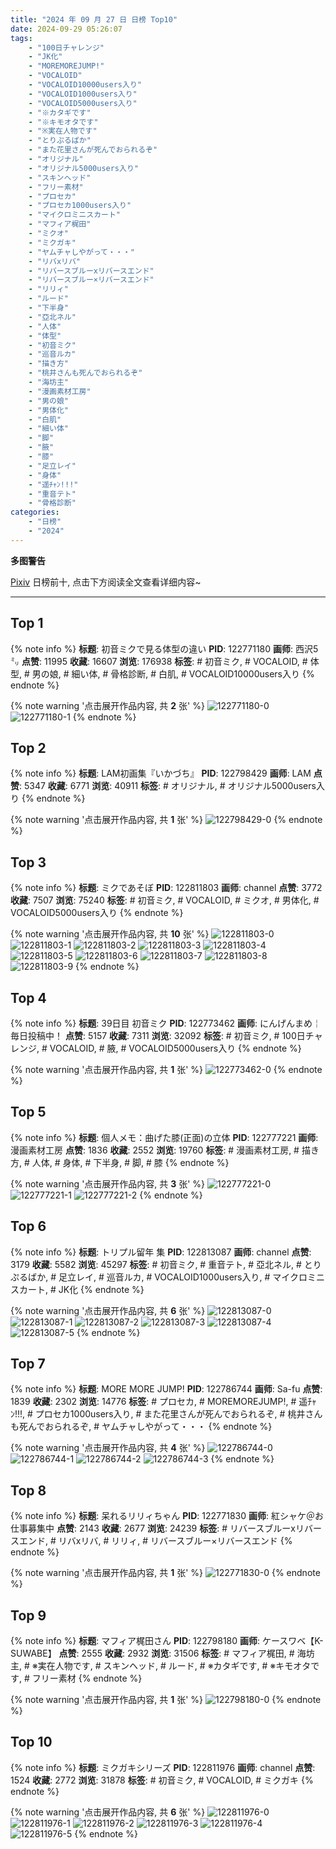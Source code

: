 ```yaml
---
title: "2024 年 09 月 27 日 日榜 Top10"
date: 2024-09-29 05:26:07
tags:
    - "100日チャレンジ"
    - "JK化"
    - "MOREMOREJUMP!"
    - "VOCALOID"
    - "VOCALOID10000users入り"
    - "VOCALOID1000users入り"
    - "VOCALOID5000users入り"
    - "※カタギです"
    - "※キモオタです"
    - "※実在人物です"
    - "とりぷるばか"
    - "また花里さんが死んでおられるぞ"
    - "オリジナル"
    - "オリジナル5000users入り"
    - "スキンヘッド"
    - "フリー素材"
    - "プロセカ"
    - "プロセカ1000users入り"
    - "マイクロミニスカート"
    - "マフィア梶田"
    - "ミクオ"
    - "ミクガキ"
    - "ヤムチャしやがって・・・"
    - "リバxリバ"
    - "リバースブルーxリバースエンド"
    - "リバースブルー×リバースエンド"
    - "リリィ"
    - "ルード"
    - "下半身"
    - "亞北ネル"
    - "人体"
    - "体型"
    - "初音ミク"
    - "巡音ルカ"
    - "描き方"
    - "桃井さんも死んでおられるぞ"
    - "海坊主"
    - "漫画素材工房"
    - "男の娘"
    - "男体化"
    - "白肌"
    - "細い体"
    - "脚"
    - "腋"
    - "膝"
    - "足立レイ"
    - "身体"
    - "遥ﾁｬﾝ!!!"
    - "重音テト"
    - "骨格診断"
categories:
    - "日榜"
    - "2024"
---
```


<i class="fa fa-triangle-exclamation"></i>**多图警告**<i class="fa fa-triangle-exclamation"></i>

[Pixiv](https://www.pixiv.net/) 日榜前十, 点击下方阅读全文查看详细内容~

<!-- more -->

---

## Top 1

{% note info %}
**标题**: 初音ミクで見る体型の違い
**PID**: 122771180 **画师**: 西沢5㍉
**点赞**: 11995 **收藏**: 16607 **浏览**: 176938
**标签**: # 初音ミク, # VOCALOID, # 体型, # 男の娘, # 細い体, # 骨格診断, # 白肌, # VOCALOID10000users入り
{% endnote %}

{% note warning '点击展开作品内容, 共 **2** 张' %}
![122771180-0](https://i.pixiv.re/img-original/img/2024/09/26/00/00/41/122771180_p0.jpg)
![122771180-1](https://i.pixiv.re/img-original/img/2024/09/26/00/00/41/122771180_p1.jpg)
{% endnote %}

## Top 2

{% note info %}
**标题**: LAM初画集『いかづち』
**PID**: 122798429 **画师**: LAM
**点赞**: 5347 **收藏**: 6771 **浏览**: 40911
**标签**: # オリジナル, # オリジナル5000users入り
{% endnote %}

{% note warning '点击展开作品内容, 共 **1** 张' %}
![122798429-0](https://i.pixiv.re/img-original/img/2024/09/27/00/02/24/122798429_p0.jpg)
{% endnote %}

## Top 3

{% note info %}
**标题**: ミクであそぼ
**PID**: 122811803 **画师**: channel
**点赞**: 3772 **收藏**: 7507 **浏览**: 75240
**标签**: # 初音ミク, # VOCALOID, # ミクオ, # 男体化, # VOCALOID5000users入り
{% endnote %}

{% note warning '点击展开作品内容, 共 **10** 张' %}
![122811803-0](https://i.pixiv.re/img-original/img/2024/09/27/16/16/46/122811803_p0.jpg)
![122811803-1](https://i.pixiv.re/img-original/img/2024/09/27/16/16/46/122811803_p1.jpg)
![122811803-2](https://i.pixiv.re/img-original/img/2024/09/27/16/16/46/122811803_p2.jpg)
![122811803-3](https://i.pixiv.re/img-original/img/2024/09/27/16/16/46/122811803_p3.jpg)
![122811803-4](https://i.pixiv.re/img-original/img/2024/09/27/16/16/46/122811803_p4.jpg)
![122811803-5](https://i.pixiv.re/img-original/img/2024/09/27/16/16/46/122811803_p5.jpg)
![122811803-6](https://i.pixiv.re/img-original/img/2024/09/27/16/16/46/122811803_p6.jpg)
![122811803-7](https://i.pixiv.re/img-original/img/2024/09/27/16/16/46/122811803_p7.jpg)
![122811803-8](https://i.pixiv.re/img-original/img/2024/09/27/16/16/46/122811803_p8.jpg)
![122811803-9](https://i.pixiv.re/img-original/img/2024/09/27/16/16/46/122811803_p9.jpg)
{% endnote %}

## Top 4

{% note info %}
**标题**: 39日目 初音ミク
**PID**: 122773462 **画师**: にんげんまめ￤毎日投稿中！
**点赞**: 5157 **收藏**: 7311 **浏览**: 32092
**标签**: # 初音ミク, # 100日チャレンジ, # VOCALOID, # 腋, # VOCALOID5000users入り
{% endnote %}

{% note warning '点击展开作品内容, 共 **1** 张' %}
![122773462-0](https://i.pixiv.re/img-original/img/2024/09/26/01/10/07/122773462_p0.png)
{% endnote %}

## Top 5

{% note info %}
**标题**: 個人メモ：曲げた膝(正面)の立体
**PID**: 122777221 **画师**: 漫画素材工房
**点赞**: 1836 **收藏**: 2552 **浏览**: 19760
**标签**: # 漫画素材工房, # 描き方, # 人体, # 身体, # 下半身, # 脚, # 膝
{% endnote %}

{% note warning '点击展开作品内容, 共 **3** 张' %}
![122777221-0](https://i.pixiv.re/img-original/img/2024/09/26/06/00/04/122777221_p0.jpg)
![122777221-1](https://i.pixiv.re/img-original/img/2024/09/26/06/00/04/122777221_p1.jpg)
![122777221-2](https://i.pixiv.re/img-original/img/2024/09/26/06/00/04/122777221_p2.jpg)
{% endnote %}

## Top 6

{% note info %}
**标题**: トリプル留年 集
**PID**: 122813087 **画师**: channel
**点赞**: 3179 **收藏**: 5582 **浏览**: 45297
**标签**: # 初音ミク, # 重音テト, # 亞北ネル, # とりぷるばか, # 足立レイ, # 巡音ルカ, # VOCALOID1000users入り, # マイクロミニスカート, # JK化
{% endnote %}

{% note warning '点击展开作品内容, 共 **6** 张' %}
![122813087-0](https://i.pixiv.re/img-original/img/2024/09/27/16/50/09/122813087_p0.jpg)
![122813087-1](https://i.pixiv.re/img-original/img/2024/09/27/16/50/09/122813087_p1.jpg)
![122813087-2](https://i.pixiv.re/img-original/img/2024/09/27/16/50/09/122813087_p2.jpg)
![122813087-3](https://i.pixiv.re/img-original/img/2024/09/27/16/50/09/122813087_p3.jpg)
![122813087-4](https://i.pixiv.re/img-original/img/2024/09/27/16/50/09/122813087_p4.jpg)
![122813087-5](https://i.pixiv.re/img-original/img/2024/09/27/16/50/09/122813087_p5.jpg)
{% endnote %}

## Top 7

{% note info %}
**标题**: MORE MORE JUMP!
**PID**: 122786744 **画师**: Sa-fu
**点赞**: 1839 **收藏**: 2302 **浏览**: 14776
**标签**: # プロセカ, # MOREMOREJUMP!, # 遥ﾁｬﾝ!!!, # プロセカ1000users入り, # また花里さんが死んでおられるぞ, # 桃井さんも死んでおられるぞ, # ヤムチャしやがって・・・
{% endnote %}

{% note warning '点击展开作品内容, 共 **4** 张' %}
![122786744-0](https://i.pixiv.re/img-original/img/2024/09/26/17/13/14/122786744_p0.jpg)
![122786744-1](https://i.pixiv.re/img-original/img/2024/09/26/17/13/14/122786744_p1.jpg)
![122786744-2](https://i.pixiv.re/img-original/img/2024/09/26/17/13/14/122786744_p2.jpg)
![122786744-3](https://i.pixiv.re/img-original/img/2024/09/26/17/13/14/122786744_p3.jpg)
{% endnote %}

## Top 8

{% note info %}
**标题**: 呆れるリリィちゃん
**PID**: 122771830 **画师**: 紅シャケ＠お仕事募集中
**点赞**: 2143 **收藏**: 2677 **浏览**: 24239
**标签**: # リバースブルーxリバースエンド, # リバxリバ, # リリィ, # リバースブルー×リバースエンド
{% endnote %}

{% note warning '点击展开作品内容, 共 **1** 张' %}
![122771830-0](https://i.pixiv.re/img-original/img/2024/09/26/00/13/00/122771830_p0.jpg)
{% endnote %}

## Top 9

{% note info %}
**标题**: マフィア梶田さん
**PID**: 122798180 **画师**: ケースワベ【K-SUWABE】
**点赞**: 2555 **收藏**: 2932 **浏览**: 31506
**标签**: # マフィア梶田, # 海坊主, # ※実在人物です, # スキンヘッド, # ルード, # ※カタギです, # ※キモオタです, # フリー素材
{% endnote %}

{% note warning '点击展开作品内容, 共 **1** 张' %}
![122798180-0](https://i.pixiv.re/img-original/img/2024/09/27/00/00/29/122798180_p0.jpg)
{% endnote %}

## Top 10

{% note info %}
**标题**: ミクガキシリーズ
**PID**: 122811976 **画师**: channel
**点赞**: 1524 **收藏**: 2772 **浏览**: 31878
**标签**: # 初音ミク, # VOCALOID, # ミクガキ
{% endnote %}

{% note warning '点击展开作品内容, 共 **6** 张' %}
![122811976-0](https://i.pixiv.re/img-original/img/2024/09/27/15/40/36/122811976_p0.jpg)
![122811976-1](https://i.pixiv.re/img-original/img/2024/09/27/15/40/36/122811976_p1.jpg)
![122811976-2](https://i.pixiv.re/img-original/img/2024/09/27/15/40/36/122811976_p2.jpg)
![122811976-3](https://i.pixiv.re/img-original/img/2024/09/27/15/40/36/122811976_p3.jpg)
![122811976-4](https://i.pixiv.re/img-original/img/2024/09/27/15/40/36/122811976_p4.jpg)
![122811976-5](https://i.pixiv.re/img-original/img/2024/09/27/15/40/36/122811976_p5.jpg)
{% endnote %}
